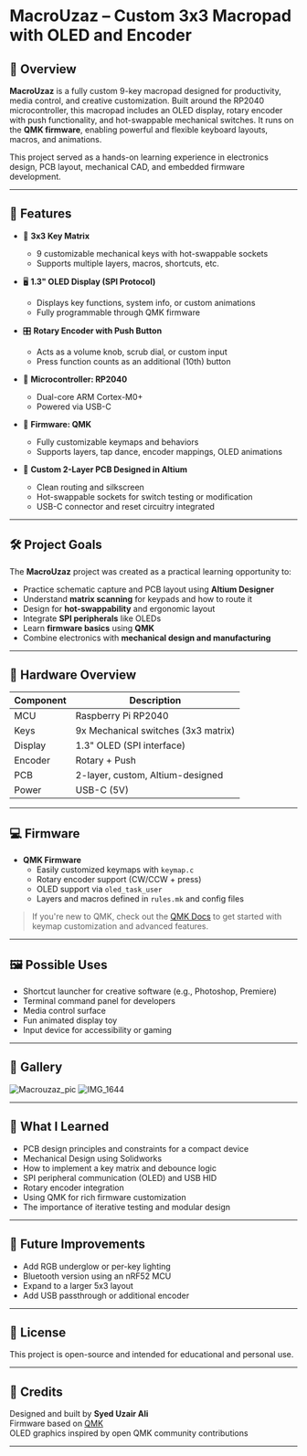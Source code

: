 # MacroUzaz – Custom 3x3 Macropad with OLED and Encoder

## 🔧 Overview

**MacroUzaz** is a fully custom 9-key macropad designed for productivity, media control, and creative customization. Built around the RP2040 microcontroller, this macropad includes an OLED display, rotary encoder with push functionality, and hot-swappable mechanical switches. It runs on the **QMK firmware**, enabling powerful and flexible keyboard layouts, macros, and animations.

This project served as a hands-on learning experience in electronics design, PCB layout, mechanical CAD, and embedded firmware development.

---


## 🧰 Features

- 🔢 **3x3 Key Matrix**  
  - 9 customizable mechanical keys with hot-swappable sockets  
  - Supports multiple layers, macros, shortcuts, etc.

- 🖥️ **1.3" OLED Display (SPI Protocol)**  
  - Displays key functions, system info, or custom animations  
  - Fully programmable through QMK firmware

- 🎛️ **Rotary Encoder with Push Button**  
  - Acts as a volume knob, scrub dial, or custom input  
  - Press function counts as an additional (10th) button

- 🧠 **Microcontroller: RP2040**  
  - Dual-core ARM Cortex-M0+  
  - Powered via USB-C

- 🧩 **Firmware: QMK**  
  - Fully customizable keymaps and behaviors  
  - Supports layers, tap dance, encoder mappings, OLED animations

- 🧾 **Custom 2-Layer PCB Designed in Altium**  
  - Clean routing and silkscreen  
  - Hot-swappable sockets for switch testing or modification  
  - USB-C connector and reset circuitry integrated

---

## 🛠️ Project Goals

The **MacroUzaz** project was created as a practical learning opportunity to:

- Practice schematic capture and PCB layout using **Altium Designer**
- Understand **matrix scanning** for keypads and how to route it
- Design for **hot-swappability** and ergonomic layout
- Integrate **SPI peripherals** like OLEDs
- Learn **firmware basics** using **QMK**
- Combine electronics with **mechanical design and manufacturing**

---

## 🔌 Hardware Overview

| Component        | Description                        |
|------------------|------------------------------------|
| MCU              | Raspberry Pi RP2040                |
| Keys             | 9x Mechanical switches (3x3 matrix)|
| Display          | 1.3" OLED (SPI interface)          |
| Encoder          | Rotary + Push                      |
| PCB              | 2-layer, custom, Altium-designed   |
| Power            | USB-C (5V)                         |

---

## 💻 Firmware

- **QMK Firmware**  
  - Easily customized keymaps with `keymap.c`  
  - Rotary encoder support (CW/CCW + press)  
  - OLED support via `oled_task_user`  
  - Layers and macros defined in `rules.mk` and config files

> If you're new to QMK, check out the [QMK Docs](https://docs.qmk.fm) to get started with keymap customization and advanced features.

---

## 🖼️ Possible Uses

- Shortcut launcher for creative software (e.g., Photoshop, Premiere)
- Terminal command panel for developers
- Media control surface
- Fun animated display toy
- Input device for accessibility or gaming

---

## 📸 Gallery
![Macrouzaz_pic](https://github.com/user-attachments/assets/933eafea-c8aa-428a-a432-db8ecc4490f5)
![IMG_1644](https://github.com/user-attachments/assets/7b689b62-aae1-4b39-a38e-3f1c089dcf61)

---

## 🧪 What I Learned

- PCB design principles and constraints for a compact device
- Mechanical Design using Solidworks
- How to implement a key matrix and debounce logic
- SPI peripheral communication (OLED) and USB HID
- Rotary encoder integration
- Using QMK for rich firmware customization
- The importance of iterative testing and modular design

---

## 🧩 Future Improvements

- Add RGB underglow or per-key lighting
- Bluetooth version using an nRF52 MCU
- Expand to a larger 5x3 layout
- Add USB passthrough or additional encoder

---

## 📜 License

This project is open-source and intended for educational and personal use.

---

## 🙌 Credits

Designed and built by **Syed Uzair Ali**  
Firmware based on [QMK](https://qmk.fm/)  
OLED graphics inspired by open QMK community contributions

---
